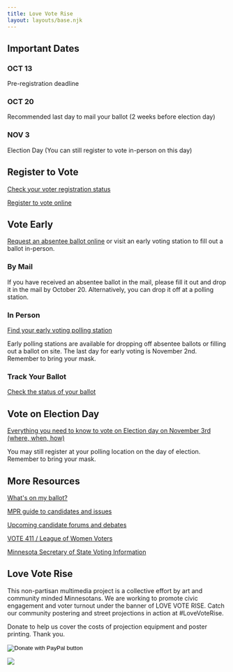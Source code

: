 ```yaml
---
title: Love Vote Rise
layout: layouts/base.njk
---
```


<article class="resources">

## Important Dates

### OCT 13
Pre-registration deadline

### OCT 20
Recommended last day to mail your ballot (2 weeks before election day)

### NOV 3
Election Day (You can still register to vote in-person on this day)

## Register to Vote
[Check your voter registration status](https://mnvotes.sos.state.mn.us/VoterStatus.aspx)

[Register to vote online](https://www.sos.state.mn.us/elections-voting/register-to-vote/)

## Vote Early
[Request an absentee ballot online](https://mnvotes.sos.state.mn.us/ABRegistration/ABRegistrationStep1.aspx) or visit an early voting station to fill out a ballot in-person.

### By Mail
If you have received an absentee ballot in the mail, please fill it out and drop it in the mail by October 20. Alternatively, you can drop it off at a polling station.

### In Person
[Find your early voting polling station](https://www.sos.state.mn.us/elections-voting/find-county-election-office/)

Early polling stations are available for dropping off absentee ballots or filling out a ballot on site. The last day for early voting is November 2nd. Remember to bring your mask.

### Track Your Ballot
[Check the status of your ballot](https://mnvotes.sos.state.mn.us/AbsenteeBallotStatus.aspx)

## Vote on Election Day
[Everything you need to know to vote on Election day on November 3rd (where, when, how)](https://www.sos.state.mn.us/elections-voting/election-day-voting/)

You may still register at your polling location on the day of election. Remember to bring your mask.

## More Resources

[What's on my ballot?](https://myballotmn.sos.state.mn.us/)

[MPR guide to candidates and issues](https://www.mprnews.org/politics/election-2020/election-2020-voter-guides)

[Upcoming candidate forums and debates](https://www.vote411.org/upcoming/46/debates-forums)

[VOTE 411 / League of Women Voters](https://www.vote411.org/)

[Minnesota Secretary of State Voting Information](https://www.sos.state.mn.us/elections-voting/)

## Love Vote Rise

This non-partisan multimedia project is a collective effort by art and community minded Minnesotans. We are working to promote civic engagement and voter turnout under the banner of LOVE VOTE RISE. Catch our community postering and street projections in action at #LoveVoteRise.

Donate to help us cover the costs of projection equipment and poster printing. Thank you.

<form class="resources__donate" action="https://www.paypal.com/cgi-bin/webscr" method="post" target="_top">
<input type="hidden" name="cmd" value="_s-xclick" />
<input type="hidden" name="hosted_button_id" value="Q32B54Z9WVY4A" />
<input type="image" src="https://www.paypalobjects.com/en_US/i/btn/btn_donate_SM.gif" border="0" name="submit" title="PayPal - The safer, easier way to pay online!" alt="Donate with PayPal button" />
<img alt="" border="0" src="https://www.paypal.com/en_US/i/scr/pixel.gif" width="1" height="1" />
</form>

<img class="resources__image" src="/images/LoveHopeRiseweb.jpg">

</article>
